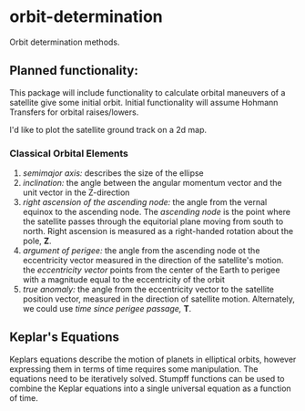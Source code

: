 # orbit-determination
Orbit determination methods.

## Planned functionality:
This package will include functionality to calculate orbital maneuvers of a satellite give some initial orbit. Initial functionality will assume Hohmann Transfers for orbital raises/lowers.

I'd like to plot the satellite ground track on a 2d map.

### Classical Orbital Elements
1. _semimajor axis:_ describes the size of the ellipse
1. _inclination:_ the angle between the angular momentum vector and the unit vector in the Z-direction
1. _right ascension of the ascending node:_ the angle from the vernal equinox to the ascending node. The _ascending node_ is the point where the satellite passes through the equitorial plane moving from south to north. Right ascension is measured as a right-handed rotation about the pole, __Z__.
1. _argument of perigee:_ the angle from the ascending node ot the eccentricity vector measured in the direction of the satellite's motion. the _eccentricity vector_ points from the center of the Earth to perigee with a magnitude equal to the eccentricity of the orbit
1. _true anomaly:_ the angle from the eccentricity vector to the satellite position vector, measured in the direction of satellite motion. Alternately, we could use _time since perigee passage,_ __T__.


## Keplar's Equations

Keplars equations describe the motion of planets in elliptical orbits, however expressing them in terms of time requires some manipulation. The equations need to be iteratively solved. Stumpff functions can be used to combine the Keplar equations into a single universal equation as a function of time. 
